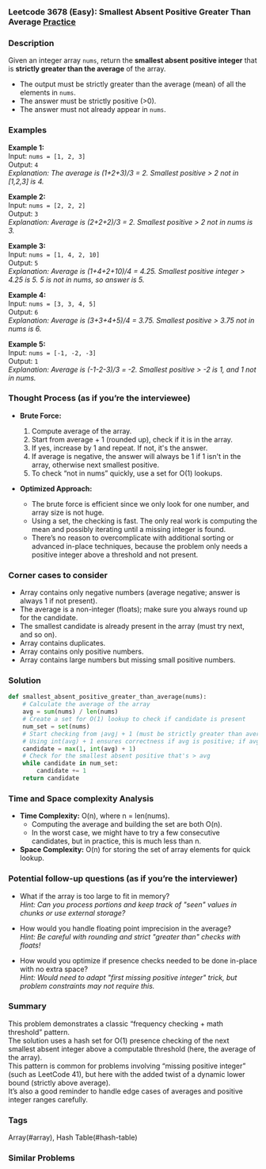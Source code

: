 ### Leetcode 3678 (Easy): Smallest Absent Positive Greater Than Average [Practice](https://leetcode.com/problems/smallest-absent-positive-greater-than-average)

### Description  
Given an integer array `nums`, return the **smallest absent positive integer** that is **strictly greater than the average** of the array.  
- The output must be strictly greater than the average (mean) of all the elements in `nums`.
- The answer must be strictly positive (>0).
- The answer must not already appear in `nums`.

### Examples  

**Example 1:**  
Input: `nums = [1, 2, 3]`  
Output: `4`  
*Explanation: The average is (1+2+3)/3 = 2. Smallest positive > 2 not in [1,2,3] is 4.*

**Example 2:**  
Input: `nums = [2, 2, 2]`  
Output: `3`  
*Explanation: Average is (2+2+2)/3 = 2. Smallest positive > 2 not in nums is 3.*

**Example 3:**  
Input: `nums = [1, 4, 2, 10]`  
Output: `5`  
*Explanation: Average is (1+4+2+10)/4 = 4.25. Smallest positive integer > 4.25 is 5. 5 is not in nums, so answer is 5.*

**Example 4:**  
Input: `nums = [3, 3, 4, 5]`  
Output: `6`  
*Explanation: Average is (3+3+4+5)/4 = 3.75. Smallest positive > 3.75 not in nums is 6.*

**Example 5:**  
Input: `nums = [-1, -2, -3]`  
Output: `1`  
*Explanation: Average is (-1-2-3)/3 = -2. Smallest positive > -2 is 1, and 1 not in nums.*

### Thought Process (as if you’re the interviewee)  

- **Brute Force:**  
  1. Compute average of the array.
  2. Start from average + 1 (rounded up), check if it is in the array.
  3. If yes, increase by 1 and repeat. If not, it's the answer.
  4. If average is negative, the answer will always be 1 if 1 isn't in the array, otherwise next smallest positive.
  5. To check “not in nums” quickly, use a set for O(1) lookups.

- **Optimized Approach:**  
  - The brute force is efficient since we only look for one number, and array size is not huge.
  - Using a set, the checking is fast. The only real work is computing the mean and possibly iterating until a missing integer is found.
  - There’s no reason to overcomplicate with additional sorting or advanced in-place techniques, because the problem only needs a positive integer above a threshold and not present.

### Corner cases to consider  
- Array contains only negative numbers (average negative; answer is always 1 if not present).
- The average is a non-integer (floats); make sure you always round up for the candidate.
- The smallest candidate is already present in the array (must try next, and so on).
- Array contains duplicates.
- Array contains only positive numbers.
- Array contains large numbers but missing small positive numbers.

### Solution

```python
def smallest_absent_positive_greater_than_average(nums):
    # Calculate the average of the array
    avg = sum(nums) / len(nums)
    # Create a set for O(1) lookup to check if candidate is present
    num_set = set(nums)
    # Start checking from ⌊avg⌋ + 1 (must be strictly greater than average), but always at least 1
    # Using int(avg) + 1 ensures correctness if avg is positive; if avg is negative, 1 is always smallest positive.
    candidate = max(1, int(avg) + 1)
    # Check for the smallest absent positive that's > avg
    while candidate in num_set:
        candidate += 1
    return candidate
```

### Time and Space complexity Analysis  

- **Time Complexity:** O(n), where n = len(nums).
  - Computing the average and building the set are both O(n).
  - In the worst case, we might have to try a few consecutive candidates, but in practice, this is much less than n.
- **Space Complexity:** O(n) for storing the set of array elements for quick lookup.

### Potential follow-up questions (as if you’re the interviewer)  

- What if the array is too large to fit in memory?  
  *Hint: Can you process portions and keep track of "seen" values in chunks or use external storage?*

- How would you handle floating point imprecision in the average?  
  *Hint: Be careful with rounding and strict "greater than" checks with floats!*

- How would you optimize if presence checks needed to be done in-place with no extra space?  
  *Hint: Would need to adapt "first missing positive integer" trick, but problem constraints may not require this.*

### Summary
This problem demonstrates a classic “frequency checking + math threshold” pattern.  
The solution uses a hash set for O(1) presence checking of the next smallest absent integer above a computable threshold (here, the average of the array).  
This pattern is common for problems involving “missing positive integer” (such as LeetCode 41), but here with the added twist of a dynamic lower bound (strictly above average).  
It’s also a good reminder to handle edge cases of averages and positive integer ranges carefully.

### Tags
Array(#array), Hash Table(#hash-table)

### Similar Problems
